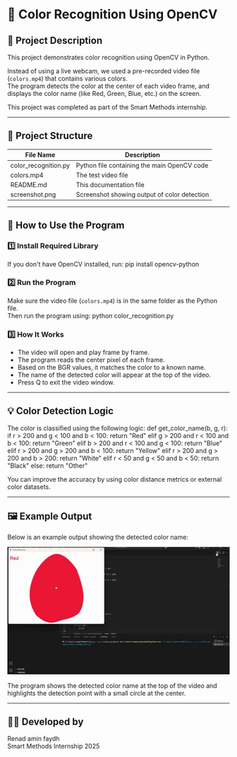 # 🎨 Color Recognition Using OpenCV

## 📌 Project Description

This project demonstrates color recognition using OpenCV in Python.

Instead of using a live webcam, we used a pre-recorded video file (`colors.mp4`) that contains various colors.  
The program detects the color at the center of each video frame, and displays the color name (like Red, Green, Blue, etc.) on the screen.

This project was completed as part of the Smart Methods internship.

---

## 📁 Project Structure

| File Name            | Description                                 |
|---------------------|---------------------------------------------|
| color_recognition.py | Python file containing the main OpenCV code |
| colors.mp4         | The test video file                         |
| README.md          | This documentation file                     |
| screenshot.png     | Screenshot showing output of color detection |

---

## 🚀 How to Use the Program

### 1️⃣ Install Required Library

If you don't have OpenCV installed, run:
pip install opencv-python

### 2️⃣ Run the Program

Make sure the video file (`colors.mp4`) is in the same folder as the Python file.  
Then run the program using:
python color_recognition.py

### 3️⃣ How It Works

- The video will open and play frame by frame.
- The program reads the center pixel of each frame.
- Based on the BGR values, it matches the color to a known name.
- The name of the detected color will appear at the top of the video.
- Press Q to exit the video window.

---

## 💡 Color Detection Logic

The color is classified using the following logic:
def get_color_name(b, g, r):
    if r > 200 and g < 100 and b < 100:
        return "Red"
    elif g > 200 and r < 100 and b < 100:
        return "Green"
    elif b > 200 and r < 100 and g < 100:
        return "Blue"
    elif r > 200 and g > 200 and b < 100:
        return "Yellow"
    elif r > 200 and g > 200 and b > 200:
        return "White"
    elif r < 50 and g < 50 and b < 50:
        return "Black"
    else:
        return "Other"

You can improve the accuracy by using color distance metrics or external color datasets.

---

## 🖼️ Example Output

Below is an example output showing the detected color name:

![Example Output](screenshot.png)

The program shows the detected color name at the top of the video and highlights the detection point with a small circle at the center.

---

## 👩‍💻 Developed by

Renad amin faydh  
Smart Methods Internship 2025  



